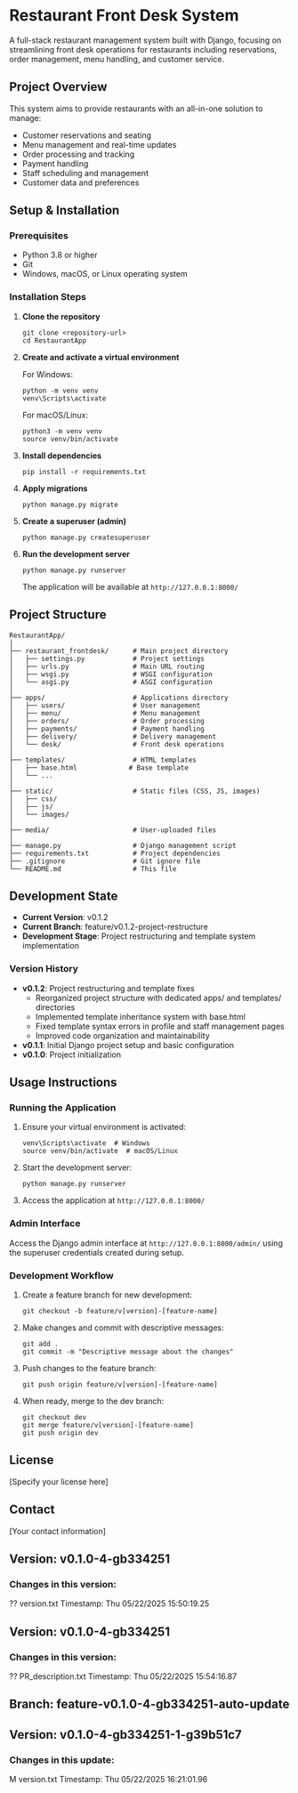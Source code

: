 # Restaurant Front Desk System

A full-stack restaurant management system built with Django, focusing on streamlining front desk operations for restaurants including reservations, order management, menu handling, and customer service.

## Project Overview

This system aims to provide restaurants with an all-in-one solution to manage:
- Customer reservations and seating
- Menu management and real-time updates
- Order processing and tracking
- Payment handling
- Staff scheduling and management
- Customer data and preferences

## Setup & Installation

### Prerequisites
- Python 3.8 or higher
- Git
- Windows, macOS, or Linux operating system

### Installation Steps

1. **Clone the repository**
   ```
   git clone <repository-url>
   cd RestaurantApp
   ```

2. **Create and activate a virtual environment**
   
   For Windows:
   ```
   python -m venv venv
   venv\Scripts\activate
   ```
   
   For macOS/Linux:
   ```
   python3 -m venv venv
   source venv/bin/activate
   ```

3. **Install dependencies**
   ```
   pip install -r requirements.txt
   ```

4. **Apply migrations**
   ```
   python manage.py migrate
   ```

5. **Create a superuser (admin)**
   ```
   python manage.py createsuperuser
   ```

6. **Run the development server**
   ```
   python manage.py runserver
   ```
   
   The application will be available at `http://127.0.0.1:8000/`

## Project Structure

```
RestaurantApp/
│
├── restaurant_frontdesk/      # Main project directory
│   ├── settings.py            # Project settings
│   ├── urls.py                # Main URL routing
│   ├── wsgi.py                # WSGI configuration
│   └── asgi.py                # ASGI configuration
│
├── apps/                      # Applications directory
│   ├── users/                 # User management
│   ├── menu/                  # Menu management
│   ├── orders/                # Order processing
│   ├── payments/              # Payment handling
│   ├── delivery/              # Delivery management
│   └── desk/                  # Front desk operations
│
├── templates/                 # HTML templates
│   ├── base.html             # Base template
│   └── ...
│
├── static/                    # Static files (CSS, JS, images)
│   ├── css/
│   ├── js/
│   └── images/
│
├── media/                     # User-uploaded files
│
├── manage.py                  # Django management script
├── requirements.txt           # Project dependencies
├── .gitignore                 # Git ignore file
└── README.md                  # This file
```

## Development State

- **Current Version**: v0.1.2
- **Current Branch**: feature/v0.1.2-project-restructure
- **Development Stage**: Project restructuring and template system implementation

### Version History

- **v0.1.2**: Project restructuring and template fixes
  - Reorganized project structure with dedicated apps/ and templates/ directories
  - Implemented template inheritance system with base.html
  - Fixed template syntax errors in profile and staff management pages
  - Improved code organization and maintainability
- **v0.1.1**: Initial Django project setup and basic configuration
- **v0.1.0**: Project initialization

## Usage Instructions

### Running the Application

1. Ensure your virtual environment is activated:
   ```
   venv\Scripts\activate  # Windows
   source venv/bin/activate  # macOS/Linux
   ```

2. Start the development server:
   ```
   python manage.py runserver
   ```

3. Access the application at `http://127.0.0.1:8000/`

### Admin Interface

Access the Django admin interface at `http://127.0.0.1:8000/admin/` using the superuser credentials created during setup.

### Development Workflow

1. Create a feature branch for new development:
   ```
   git checkout -b feature/v[version]-[feature-name]
   ```

2. Make changes and commit with descriptive messages:
   ```
   git add .
   git commit -m "Descriptive message about the changes"
   ```

3. Push changes to the feature branch:
   ```
   git push origin feature/v[version]-[feature-name]
   ```

4. When ready, merge to the dev branch:
   ```
   git checkout dev
   git merge feature/v[version]-[feature-name]
   git push origin dev
   ```

## License

[Specify your license here]

## Contact

[Your contact information]

 
## Version: v0.1.0-4-gb334251 
### Changes in this version: 
?? version.txt 
Timestamp: Thu 05/22/2025 15:50:19.25 
 
 
## Version: v0.1.0-4-gb334251 
### Changes in this version: 
?? PR_description.txt 
Timestamp: Thu 05/22/2025 15:54:16.87 
 
 
## Branch: feature-v0.1.0-4-gb334251-auto-update 
## Version: v0.1.0-4-gb334251-1-g39b51c7 
### Changes in this update: 
M version.txt 
Timestamp: Thu 05/22/2025 16:21:01.96 
 
